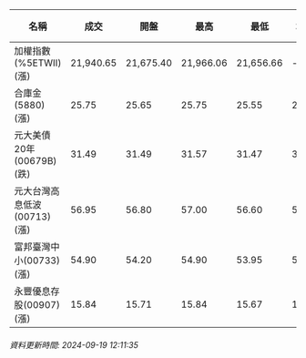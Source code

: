 | 名稱 | 成交 | 開盤 | 最高 | 最低 | 均價 | 成交金額(億) | 昨收 | 漲跌幅 | 漲跌 | 總量 | 昨量 | 振幅 |
| -------- | -------- | -------- | -------- |-------- | -------- | -------- |-------- |-------- |-------- | -------- | -------- |-------- |
|加權指數(%5ETWII) (漲)|21,940.65|21,675.40|21,966.06|21,656.66|-|2,287.67|21,678.84|1.21%|261.81|5,976,073|0|1.43%|
|合庫金(5880) (漲)|25.75|25.65|25.75|25.55|25.67|1.23|25.65|0.39%|0.10|4,807|6,552|0.78%|
|元大美債20年(00679B) (跌)|31.49|31.49|31.57|31.47|31.51|31.69|31.88|1.22%|0.39|100,572|134,328|0.31%|
|元大台灣高息低波(00713) (漲)|56.95|56.80|57.00|56.60|56.75|4.85|56.70|0.44%|0.25|8,538|30,226|0.71%|
|富邦臺灣中小(00733) (漲)|54.90|54.20|54.90|53.95|54.47|0.378|54.20|1.29%|0.70|694|1,125|1.75%|
|永豐優息存股(00907) (漲)|15.84|15.71|15.84|15.67|15.74|0.188|15.65|1.21%|0.19|1,191|1,692|1.09%|
###### 資料更新時間: 2024-09-19 12:11:35
